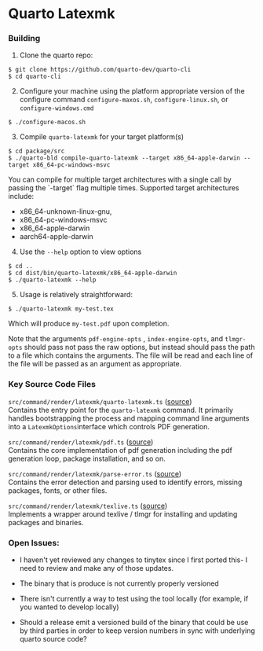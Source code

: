 # Quarto Latexmk

### Building

1) Clone the quarto repo:

``` {.bash}
$ git clone https://github.com/quarto-dev/quarto-cli
$ cd quarto-cli
```

2) Configure your machine using the platform appropriate version of the configure command `configure-maxos.sh`, `configure-linux.sh`, or `configure-windows.cmd`

``` {.bash}
$ ./configure-macos.sh 
```

3) Compile `quarto-latexmk` for your target platform(s)

``` {.bash}
$ cd package/src
$ ./quarto-bld compile-quarto-latexmk --target x86_64-apple-darwin --target x86_64-pc-windows-msvc
```

You can compile for multiple target architectures with a single call by passing the \`-target\` flag multiple times. Supported target architectures include:

-   x86_64-unknown-linux-gnu,
-   x86_64-pc-windows-msvc
-   x86_64-apple-darwin
-   aarch64-apple-darwin

4) Use the `--help` option to view options

``` {.bash}
$ cd ..
$ cd dist/bin/quarto-latexmk/x86_64-apple-darwin
$ ./quarto-latexmk --help
```
5) Usage is relatively straightforward:

```{.bash}
$ ./quarto-latexmk my-test.tex
```
 Which will produce `my-test.pdf` upon completion.

Note that the arguments `pdf-engine-opts` , `index-engine-opts`, and `tlmgr-opts` should pass not pass the raw options, but instead should pass the path to a file which contains the arguments. The file will be read and each line of the file will be passed as an argument as appropriate.

### Key Source Code Files

`src/command/render/latexmk/quarto-latexmk.ts` ([source](https://github.com/quarto-dev/quarto-cli/blob/main/src/command/render/latexmk/quarto-latexmk.ts))\
Contains the entry point for the `quarto-latexmk` command. It primarily handles bootstrapping the process and mapping command line arguments into a `LatexmkOptions`interface which controls PDF generation.

`src/command/render/latexmk/pdf.ts` ([source](https://github.com/quarto-dev/quarto-cli/blob/main/src/command/render/latexmk/pdf.ts))\
Contains the core implementation of pdf generation including the pdf generation loop, package installation, and so on.

`src/command/render/latexmk/parse-error.ts` ([source](https://github.com/quarto-dev/quarto-cli/blob/main/src/command/render/latexmk/parse-error.ts))\
Contains the error detection and parsing used to identify errors, missing packages, fonts, or other files.

`src/command/render/latexmk/texlive.ts` ([source](https://github.com/quarto-dev/quarto-cli/blob/main/src/command/render/latexmk/texlive.ts))\
Implements a wrapper around texlive / tlmgr for installing and updating packages and binaries.

### Open Issues:

-   I haven't yet reviewed any changes to tinytex since I first ported this- I need to review and make any of those updates.

-   The binary that is produce is not currently properly versioned

-   There isn't currently a way to test using the tool locally (for example, if you wanted to develop locally)

-   Should a release emit a versioned build of the binary that could be use by third parties in order to keep version numbers in sync with underlying quarto source code?
